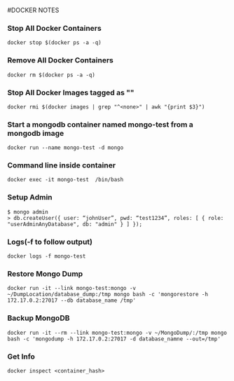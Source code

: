#DOCKER NOTES

### Stop All Docker Containers
```shell
docker stop $(docker ps -a -q)
```
### Remove All Docker Containers
```shell
docker rm $(docker ps -a -q)
```
### Stop All Docker Images tagged as "<none>"
```shell
docker rmi $(docker images | grep "^<none>" | awk "{print $3}")
```

### Start a mongodb container named mongo-test from a mongodb image
```shell
docker run --name mongo-test -d mongo
```

### Command line inside container
```shell
docker exec -it mongo-test  /bin/bash
```

### Setup Admin
```shell
$ mongo admin
> db.createUser({ user: “johnUser”, pwd: “test1234”, roles: [ { role: "userAdminAnyDatabase", db: "admin" } ] });
```
### Logs(-f to follow output)
```shell
docker logs -f mongo-test
```

### Restore Mongo Dump
```shell
docker run -it --link mongo-test:mongo -v ~/DumpLocation/database_dump:/tmp mongo bash -c 'mongorestore -h 172.17.0.2:27017 --db database_name /tmp'
```
### Backup MongoDB
```shell
docker run -it --rm --link mongo-test:mongo -v ~/MongoDump/:/tmp mongo bash -c 'mongodump -h 172.17.0.2:27017 -d database_namne --out=/tmp'
```

### Get Info
```shell
docker inspect <container_hash>
```
